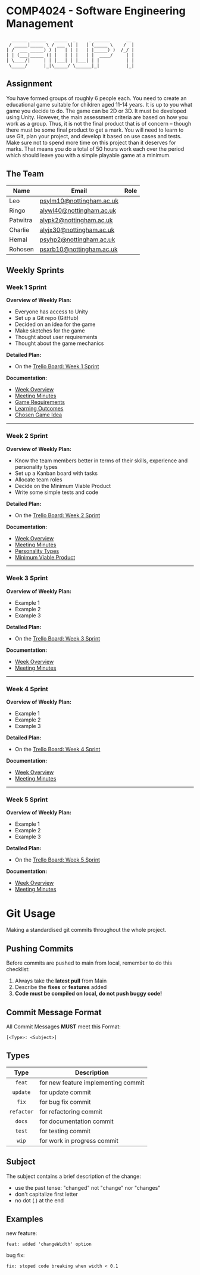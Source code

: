 # COMP4024 - Software Engineering Management 

```
  ______ ______   _____  _     _ ______      __ 
 / _____|_____ \ / ___ \| |   | (_____ \    /  |
| /  ___ _____) ) |   | | |   | |_____) )  /_/ |
| | (___|_____ (| |   | | |   | |  ____/     | |
| \____/|     | | |___| | |___| | |          | |
 \_____/      |_|\_____/ \______|_|          |_|
```



## Assignment
You have formed groups of roughly 6 people each. You need to create an
educational game suitable for children aged 11-14 years. It is up to you what
game you decide to do. The game can be 2D or 3D. It must be developed
using Unity. However, the main assessment criteria are based on how you
work as a group. Thus, it is not the final product that is of concern – though
there must be some final product to get a mark. You will need to learn to use
Git, plan your project, and develop it based on use cases and tests. Make
sure not to spend more time on this project than it deserves for marks. That
means you do a total of 50 hours work each over the period which should
leave you with a simple playable game at a minimum. 

## The Team

| Name     | Email                    | Role |
|----------|--------------------------|------|
|Leo       | psylm10@nottingham.ac.uk |      |
|Ringo     | alywl40@nottingham.ac.uk |      |
|Patwitra  | alypk2@nottingham.ac.uk  |      |
|Charlie   | alyjx30@nottingham.ac.uk |      |
|Hemal     | psyhp2@nottingham.ac.uk  |      |
|Rohosen   | psxrb10@nottingham.ac.uk |      |
                                

## Weekly Sprints

### Week 1 Sprint
**Overview of Weekly Plan:**
- Everyone has access to Unity
- Set up a Git repo (GitHub)
- Decided on an idea for the game 
- Make sketches for the game
- Thought about user requirements
- Thought about the game mechanics

**Detailed Plan:**
- On the [Trello Board: Week 1 Sprint](https://trello.com/b/bZQf9yUQ/week-1-sprint)

**Documentation:**
- [Week Overview](weekly-reports/week1/week1-Overview.md)
- [Meeting Minutes](weekly-reports/week1/week1-Meeting.md)
- [Game Requirements](weekly-reports/week1/week1-Requirements.md)
- [Learning Outcomes](weekly-reports/week1/week1-learningOutcomes.md)
- [Chosen Game Idea](weekly-reports/week1/week1-FinalGameIdea.md)

---

### Week 2 Sprint
**Overview of Weekly Plan:**

-   Know the team members better in terms of their skills, experience and personality types
-   Set up a Kanban board with tasks
-   Allocate team roles
-   Decide on the Minimum Viable Product
-   Write some simple tests and code

**Detailed Plan:**
- On the [Trello Board: Week 2 Sprint](https://trello.com/b/bZQf9yUQ/week-2-sprint)

**Documentation:**
- [Week Overview](weekly-reports/week2/week2-Overview.md)
- [Meeting Minutes](weekly-reports/week2/week2-Meeting.md)
- [Personality Types](weekly-reports/week2/week2-Personality.md)
- [Minimum Viable Product](weekly-reports/week2/week2-MVP.md)

---

### Week 3 Sprint
**Overview of Weekly Plan:**
- Example 1
- Example 2
- Example 3 


**Detailed Plan:**
- On the [Trello Board: Week 3 Sprint](https://trello.com/b/bZQf9yUQ/week-3-sprint)

**Documentation:**
- [Week Overview](weekly-reports/week3/week3-Overview.md)
- [Meeting Minutes](weekly-reports/week3/week3-Meeting.md)

---

### Week 4 Sprint
**Overview of Weekly Plan:**
- Example 1
- Example 2
- Example 3 

**Detailed Plan:**
- On the [Trello Board: Week 4 Sprint](https://trello.com/b/bZQf9yUQ/week-4-sprint)

**Documentation:**
- [Week Overview](weekly-reports/week4/week4-Overview.md)
- [Meeting Minutes](weekly-reports/week4/week4-Meeting.md)

---

### Week 5 Sprint
**Overview of Weekly Plan:**
- Example 1
- Example 2
- Example 3 

**Detailed Plan:**
- On the [Trello Board: Week 5 Sprint](https://trello.com/b/bZQf9yUQ/week-5-sprint)

**Documentation:**
- [Week Overview](weekly-reports/week5/week5-Overview.md)
- [Meeting Minutes](weekly-reports/week5/week5-Meeting.md)


# Git Usage

Making a standardised git commits throughout the whole project.

## Pushing Commits
Before commits are pushed to main from local, remember to do this checklist:
1. Always take the **latest pull** from Main 
2. Describe the **fixes** or **features** added
3. **Code must be compiled on local, do not push buggy code!**


## Commit Message Format
All Commit Messages **MUST** meet this Format:

```
[<Type>: <Subject>]
```


## Types

| Type          | Description |
|:-------------:|-------------|
| `feat`        | for new feature implementing commit |
| `update`      | for update commit |
| `fix`         | for bug fix commit |
| `refactor`    | for refactoring commit |
| `docs`        | for documentation commit |
| `test`        | for testing commit |
| `wip`         | for work in progress commit |


## Subject
The subject contains a brief description of the change:

* use the past tense: "changed" not "change" nor "changes"
* don't capitalize first letter
* no dot (.) at the end


## Examples

new feature:
```
feat: added 'changeWidth' option
```

bug fix:
```
fix: stoped code breaking when width < 0.1
```


